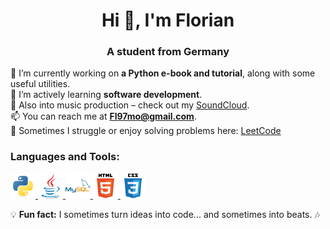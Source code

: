 <h1 align="center">Hi 👋, I'm Florian</h1>
<h3 align="center">A student from Germany</h3>  


🔭 I’m currently working on **a Python e-book and tutorial**, along with some useful utilities.  
🌱 I’m actively learning **software development**.  
🎵 Also into music production – check out my [SoundCloud](https://soundcloud.com/nomkee/tracks).  
📫 You can reach me at **Fl97mo@gmail.com**.  
🔗 Sometimes I struggle or enjoy solving problems here: [LeetCode](https://leetcode.com/u/FloMo97/)

<h3 align="left">Languages and Tools:</h3>
<p align="left">
  <a href="https://www.python.org" target="_blank" rel="noreferrer">
    <img src="https://raw.githubusercontent.com/devicons/devicon/master/icons/python/python-original.svg" alt="python" width="40" height="40"/>
  </a>
  <a href="https://www.java.com" target="_blank" rel="noreferrer">
    <img src="https://raw.githubusercontent.com/devicons/devicon/master/icons/java/java-original.svg" alt="java" width="40" height="40"/>
  </a>
  <a href="https://www.mysql.com/" target="_blank" rel="noreferrer">
    <img src="https://raw.githubusercontent.com/devicons/devicon/master/icons/mysql/mysql-original-wordmark.svg" alt="mysql" width="40" height="40"/>
  </a>
  <a href="https://www.w3.org/html/" target="_blank" rel="noreferrer">
    <img src="https://raw.githubusercontent.com/devicons/devicon/master/icons/html5/html5-original-wordmark.svg" alt="html5" width="40" height="40"/>
  </a>
  <a href="https://www.w3.org/Style/CSS/Overview.en.html" target="_blank" rel="noreferrer">
    <img src="https://raw.githubusercontent.com/devicons/devicon/master/icons/css3/css3-original-wordmark.svg" alt="css3" width="40" height="40"/>
  </a>
</p>


💡 **Fun fact:** I sometimes turn ideas into code... and sometimes into beats. 🎶
